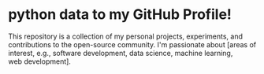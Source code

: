 # python data to my GitHub Profile!
This repository is a collection of my personal projects, experiments, and contributions to the open-source community. I'm passionate about [areas of interest, e.g., software development, data science, machine learning, web development].
